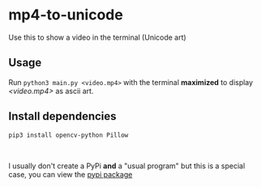 # mp4-to-unicode

Use this to show a video in the terminal (Unicode art)

## Usage

Run `python3 main.py <video.mp4>` with the terminal **maximized** to display _<video.mp4>_ as ascii art.

## Install dependencies

`pip3 install opencv-python Pillow`

<br/>

I usually don't create a PyPi **and** a "usual program" but this is a special case, you can view the [pypi package](https://github.com/donno2048/mp42uni)
